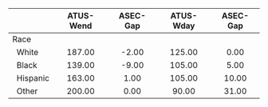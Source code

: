 
|                      |    ATUS-Wend |     ASEC-Gap |    ATUS-Wday |     ASEC-Gap |
| -------------------- | :----------: | :----------: | :----------: | :----------: |
| Race                 |              |              |              |              |
| &nbsp;&nbsp;White    |       187.00 |        -2.00 |       125.00 |         0.00 |
| &nbsp;&nbsp;Black    |       139.00 |        -9.00 |       105.00 |         5.00 |
| &nbsp;&nbsp;Hispanic |       163.00 |         1.00 |       105.00 |        10.00 |
| &nbsp;&nbsp;Other    |       200.00 |         0.00 |        90.00 |        31.00 |

